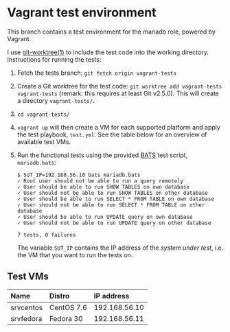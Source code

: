 # Vagrant test environment

This branch contains a test environment for the mariadb role, powered by Vagrant.

I use [git-worktree(1)](https://git-scm.com/docs/git-worktree) to include the test code into the working directory. Instructions for running the tests:

1. Fetch the tests branch: `git fetch origin vagrant-tests`
2. Create a Git worktree for the test code: `git worktree add vagrant-tests vagrant-tests` (remark: this requires at least Git v2.5.0). This will create a directory `vagrant-tests/`.
3. `cd vagrant-tests/`
4. `vagrant up` will then create a VM for each supported platform and apply the test playbook, `test.yml`. See the table below for an overview of available test VMs.
5. Run the functional tests using the provided [BATS](https://github.com/bats-core/bats-core) test script, `mariadb.bats`:

    ```console
    $ SUT_IP=192.168.56.10 bats mariadb.bats 
    ✓ Root user should not be able to run a query remotely
    ✓ User should be able to run SHOW TABLES on own database
    ✓ User should not be able to run SHOW TABLES on other database
    ✓ User should be able to run SELECT * FROM TABLE on own database
    ✓ User should not be able to run SELECT * FROM TABLE on other database
    ✓ User should be able to run UPDATE query on own database
    ✓ User should not be able to run UPDATE query on other database

    7 tests, 0 failures
    ```

    The variable `SUT_IP` contains the IP address of the *system under test*, i.e. the VM that you want to run the tests on.

## Test VMs

| Name      | Distro     | IP address    |
| :---      | :---       | :---          |
| srvcentos | CentOS 7.6 | 192.168.56.10 |
| srvfedora | Fedora 30  | 192.168.56.11 |
